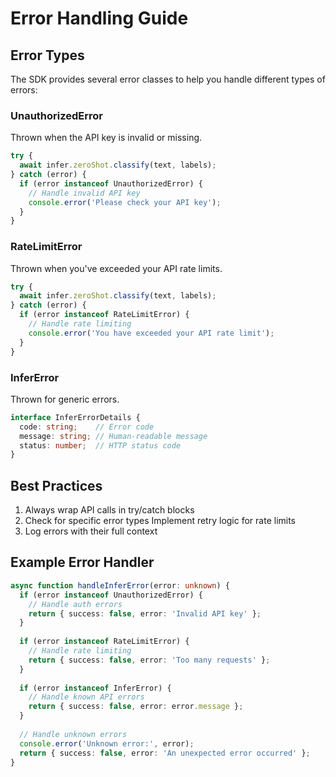 # Error Handling Guide

## Error Types

The SDK provides several error classes to help you handle different types of errors:

### UnauthorizedError

Thrown when the API key is invalid or missing.

```typescript
try {
  await infer.zeroShot.classify(text, labels);
} catch (error) {
  if (error instanceof UnauthorizedError) {
    // Handle invalid API key
    console.error('Please check your API key');
  }
}
```
### RateLimitError

Thrown when you've exceeded your API rate limits.

```typescript
try {
  await infer.zeroShot.classify(text, labels);
} catch (error) {
  if (error instanceof RateLimitError) {
    // Handle rate limiting
    console.error('You have exceeded your API rate limit');
  }
}
```
### InferError

Thrown for generic errors.

```typescript
interface InferErrorDetails {
  code: string;    // Error code
  message: string; // Human-readable message
  status: number;  // HTTP status code
}
```

## Best Practices

1. Always wrap API calls in try/catch blocks
2. Check for specific error types
Implement retry logic for rate limits
3. Log errors with their full context

## Example Error Handler

```typescript
async function handleInferError(error: unknown) {
  if (error instanceof UnauthorizedError) {
    // Handle auth errors
    return { success: false, error: 'Invalid API key' };
  }
  
  if (error instanceof RateLimitError) {
    // Handle rate limiting
    return { success: false, error: 'Too many requests' };
  }
  
  if (error instanceof InferError) {
    // Handle known API errors
    return { success: false, error: error.message };
  }
  
  // Handle unknown errors
  console.error('Unknown error:', error);
  return { success: false, error: 'An unexpected error occurred' };
}
```

